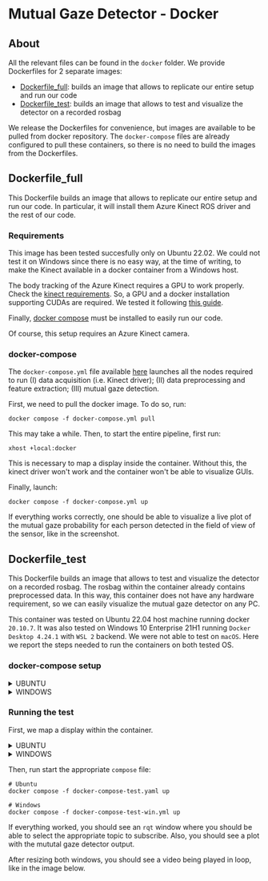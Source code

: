 Mutual Gaze Detector - Docker
==============

## About

All the relevant files can be found in the `docker` folder.
We provide Dockerfiles for 2 separate images:
* [Dockerfile_full](#dockerfile_full): builds an image that allows to replicate our entire setup and run our code
* [Dockerfile_test](#dockerfile_test): builds an image that allows to test and visualize the detector on a recorded rosbag

We release the Dockerfiles for convenience, but images are available to be pulled from docker repository. The `docker-compose` files are already configured to pull these containers, so  there is no need to build the images from the Dockerfiles.


## Dockerfile_full

This Dockerfile builds an image that allows to replicate our entire setup and run our code. In particular, it will install them Azure Kinect ROS driver and the rest of our code.

### Requirements
This image has been tested succesfully only on Ubuntu 22.02. We could not test it on Windows since there is no easy way, at the time of writing, to make the Kinect available in a docker container from a Windows host.

The body tracking of the Azure Kinect requires a GPU to work properly. Check the [kinect requirements](https://learn.microsoft.com/en-us/azure/kinect-dk/system-requirements).
So, a GPU and a docker installation supporting CUDAs are required. We tested it following [this guide](https://linuxhint.com/use-nvidia-gpu-docker-containers-ubuntu-22-04-lts/).

Finally, [docker compose](https://docs.docker.com/compose/install/) must be installed to easily run our code.

Of course, this setup requires an Azure Kinect camera.

### docker-compose
The `docker-compose.yml` file available [here](docker-compose.yml) launches all the nodes required to run (I) data acquisition (i.e. Kinect driver); (II) data preprocessing and feature extraction; (III) mutual gaze detection.

First, we need to pull the docker image. To do so, run:

```
docker compose -f docker-compose.yml pull
```

This may take a while. Then, to start the entire pipeline, first run:
```
xhost +local:docker
```
This is necessary to map a display inside the container. Without this, the kinect driver won't work and the container won't be able to visualize GUIs.

Finally, launch:
```
docker compose -f docker-compose.yml up
```
If everything works correctly, one should be able to visualize a live plot of the mutual gaze probability for each person detected in the field of view of the sensor, like in the screenshot.

## Dockerfile_test
This Dockerfile builds an image that allows to test and visualize the detector on a recorded rosbag. The rosbag within the container already contains preprocessed data. In this way, this container does not have any hardware requirement, so we can easily visualize the mutual gaze detector on any PC.

This container was tested on Ubuntu 22.04 host machine running docker `20.10.7`. It was also tested on Windows 10 Enterprise 21H1 running `Docker Desktop 4.24.1` with `WSL 2` backend. We were not able to test on `macOS`.
Here we report the steps needed to run the containers on both tested OS.

### docker-compose setup

<details>
  <summary>UBUNTU</summary>
  
  1. Install [docker](https://docs.docker.com/get-docker) and [docker-compose](https://docs.docker.com/compose/install/). Check also this [post-install paragraph](https://docs.docker.com/engine/install/linux-postinstall/#manage-docker-as-a-non-root-user) to manage docker as a non-root user (otherwise remember to run all docker commands with `sudo`).
  2. Clone this repository locally.
  3. Step into the `docker` folder of the repository and pull the container:
   ```
   cd REPO_ROOT_FOLDER/docker
   docker compose -f docker-compose-test.yml pull
   ```
   
</details>

<details>
  <summary>WINDOWS</summary>
  
  1. Install [docker](https://docs.docker.com/desktop/windows/install/) using `Windows Subsystem for Linux (WSL2)` backend. `docker-compose` is included in this installation.
  2. Install [VcXsrv Windows X Server](https://sourceforge.net/projects/vcxsrv/). This is needed to get GUI apps running from linux containers.
  3. Open a WSL terminal (search for WSL in windows). Note that everything will work from a regular/PowerShell terminal as well, but the syntax may differ from what we report in the readme (which is linux based), in particular when setting environmental variables.
  4. Clone this repository locally.
  5. Step into the `docker` folder and then in each subfolder to pull the container for each component.
   ```
   cd REPO_ROOT_FOLDER
   cd docker
   docker compose -f docker-compose-test-win.yml pull
   ```
   
</details>


### Running the test
First, we map a display within the container.

<details>
  <summary>UBUNTU</summary>

Simply run:
```
xhost +local:docker
```

</details>

<details>
  <summary>WINDOWS</summary>

1. Start XLaunch
2. Leave default settings and press `Next` (Multiple windows, Display number -1)
3. Leave default settings and press `Next` (Start no client)
4. Remove flag from `Native opengl` and press `Next`
5. Press `Finish`
</details>

Then, run start the appropriate `compose` file:
```
# Ubuntu
docker compose -f docker-compose-test.yaml up

# Windows
docker compose -f docker-compose-test-win.yml up
```

If everything worked, you should see an `rqt` window where you should be able to select the appropriate topic to subscribe. Also, you should see a plot with the mututal gaze detector output.

After resizing both windows, you should see a video being played in loop, like in the image below.

